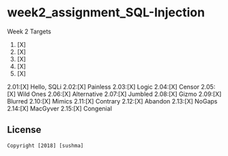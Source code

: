 # week2_assignment_SQL-Injection

Week 2 Targets

1. [X]  
1. [X]  
1. [X]  
1. [X]  
1. [X]  

2.01:[X] Hello, SQLi
2.02:[X] Painless
2.03:[X] Logic
2.04:[X] Censor
2.05:[X] Wild Ones
2.06:[X] Alternative
2.07:[X] Jumbled
2.08:[X] Gizmo
2.09:[X] Blurred
2.10:[X] Mimics
2.11:[X] Contrary
2.12:[X] Abandon
2.13:[X] NoGaps
2.14:[X] MacGyver
2.15:[X] Congenial

## License


    Copyright [2018] [sushma]
